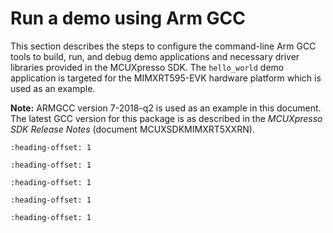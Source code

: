 # Run a demo using Arm GCC

This section describes the steps to configure the command-line Arm GCC tools to build, run, and debug demo applications and necessary driver libraries provided in the MCUXpresso SDK. The `hello_world` demo application is targeted for the MIMXRT595-EVK hardware platform which is used as an example.

**Note:** ARMGCC version 7-2018-q2 is used as an example in this document. The latest GCC version for this package is as described in the *MCUXpresso SDK Release Notes* \(document MCUXSDKMIMXRT5XXRN\).


```{include} ../topics/set_up_toolchain.md
:heading-offset: 1
```

```{include} ../topics/build_an_example_application_003.md
:heading-offset: 1
```

```{include} ../topics/run_an_example_application_001.md
:heading-offset: 1
```

```{include} ../topics/build_a_trustzone_example_application_001.md
:heading-offset: 1
```

```{include} ../topics/run_a_trustzone_example_application_002.md
:heading-offset: 1
```

